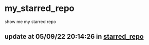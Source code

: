 # my_starred_repo
show me my starred repo

update at 05/09/22 20:14:26 in [starred_repo](./index.html)
---

